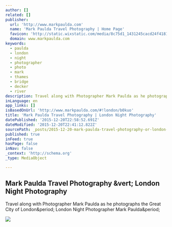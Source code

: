 ```yaml
---
author: []
related: []
publisher:
  url: 'http://www.markpaulda.com'
  name: 'Mark Paulda Travel Photography | Home Page'
  favicon: 'http://static.wixstatic.com/media/8c75d1_1431245cacd24f41813d05b3e8fd717f.png/v1/fill/w_16%2Ch_16%2Clg_1/8c75d1_1431245cacd24f41813d05b3e8fd717f.png'
  domain: www.markpaulda.com
keywords:
  - paulda
  - london
  - night
  - photographer
  - photo
  - mark
  - thames
  - bridge
  - decker
  - river
description: Travel along with Photographer Mark Paulda as he photographs the Great City of London. London Night Photographer Mark Paulda.
inLanguage: en
app_links: []
isBasedOnUrl: 'http://www.markpaulda.com/#!london/b0kuo'
title: 'Mark Paulda Travel Photography | London Night Photography'
datePublished: '2015-12-20T22:58:52.691Z'
dateModified: '2015-12-20T22:41:12.822Z'
sourcePath: _posts/2015-12-20-mark-paulda-travel-photography-or-london-night-photography.md
published: true
inFeed: true
hasPage: false
inNav: false
_context: 'http://schema.org'
_type: MediaObject

---
```

<article style=""><h1>Mark Paulda Travel Photography &amp;vert; London Night Photography</h1><p>Travel along with Photographer Mark Paulda as he photographs the Great City of London&amp;period; London Night Photographer Mark Paulda&amp;period;</p><img src="https://static.wixstatic.com/media/8c75d1_7eabecfa46904919bfcd52f947fc628f.jpg_srz_2500_1875_85_22_0.50_1.20_0.00_jpg_srz" /></article>